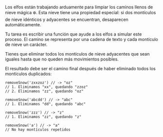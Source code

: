 Los elfos están trabajando arduamente para limpiar los caminos llenos de nieve
mágica ❄️. Esta nieve tiene una propiedad especial: si dos montículos de nieve
idénticos y adyacentes se encuentran, desaparecen automáticamente.

Tu tarea es escribir una función que ayude a los elfos a simular este proceso.
El camino se representa por una cadena de texto y cada montículo de nieve un
carácter.

Tienes que eliminar todos los montículos de nieve adyacentes que sean iguales
hasta que no queden más movimientos posibles.

El resultado debe ser el camino final después de haber eliminado todos los
montículos duplicados:

```{javascript}
removeSnow('zxxzoz') // -> "oz"
// 1. Eliminamos "xx", quedando "zzoz"
// 2. Eliminamos "zz", quedando "oz"

removeSnow('abcdd') // -> "abc"
// 1. Eliminamos "dd", quedando "abc"

removeSnow('zzz') // -> "z"
// 1. Eliminamos "zz", quedando "z"

removeSnow('a') // -> "a"
// No hay montículos repetidos
```
